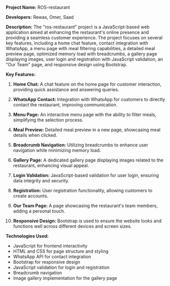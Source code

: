 **Project Name:** ROS-restaurant

**Developers:** Rewas, Omer, Saad

**Description:**
The "ros-restaurant" project is a JavaScript-based web application aimed at enhancing the restaurant's online presence and providing a seamless customer experience. The project focuses on several key features, including a home chat feature, contact integration with WhatsApp, a menu page with meal filtering capabilities, a detailed meal preview page, optimized memory load with breadcrumbs, a gallery page displaying images, user login and registration with JavaScript validation, an "Our Team" page, and responsive design using Bootstrap.

**Key Features:**
1. **Home Chat:** A chat feature on the home page for customer interaction, providing quick assistance and answering queries.

2. **WhatsApp Contact:** Integration with WhatsApp for customers to directly contact the restaurant, improving communication.

3. **Menu Page:** An interactive menu page with the ability to filter meals, simplifying the selection process.

4. **Meal Preview:** Detailed meal preview in a new page, showcasing meal details when clicked.

5. **Breadcrumb Navigation:** Utilizing breadcrumbs to enhance user navigation while minimizing memory load.

6. **Gallery Page:** A dedicated gallery page displaying images related to the restaurant, enhancing visual appeal.

7. **Login Validation:** JavaScript-based validation for user login, ensuring data integrity and security.

8. **Registration:** User registration functionality, allowing customers to create accounts.

9. **Our Team Page:** A page showcasing the restaurant's team members, adding a personal touch.

10. **Responsive Design:** Bootstrap is used to ensure the website looks and functions well across different devices and screen sizes.

**Technologies Used:**
- JavaScript for frontend interactivity
- HTML and CSS for page structure and styling
- WhatsApp API for contact integration
- Bootstrap for responsive design
- JavaScript validation for login and registration
- Breadcrumb navigation
- Image gallery implementation for the gallery page
